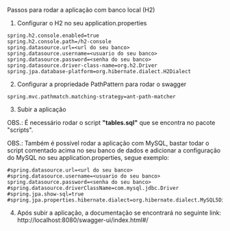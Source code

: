 Passos para rodar a aplicação com banco local (H2)

1. Configurar o H2 no seu application.properties
```
spring.h2.console.enabled=true
spring.h2.console.path=/h2-console
spring.datasource.url=<url do seu banco>
spring.datasource.username=<usuario do seu banco>
spring.datasource.password=<senha do seu banco>
spring.datasource.driver-class-name=org.h2.Driver
spring.jpa.database-platform=org.hibernate.dialect.H2Dialect
```

2. Configurar a propriedade PathPattern para rodar o swagger
```
spring.mvc.pathmatch.matching-strategy=ant-path-matcher
```

3. Subir a aplicação

OBS.: É necessário rodar o script <b>"tables.sql"</b> que se encontra no pacote "scripts".

OBS.: Também é possível rodar a aplicação com MySQL, bastar todar o script comentado acima no seu
banco de dados e adicionar a configuração do MySQL no seu application.properties, segue exemplo:
```
#spring.datasource.url=<url do seu banco>
#spring.datasource.username=<usuario do seu banco>
spring.datasource.password=<senha do seu banco>
#spring.datasource.driverClassName=com.mysql.jdbc.Driver
#spring.jpa.show-sql=true
#spring.jpa.properties.hibernate.dialect=org.hibernate.dialect.MySQL5Dialect
```

4. Após subir a aplicação, a documentação se encontrará no seguinte link: http://localhost:8080/swagger-ui/index.html#/